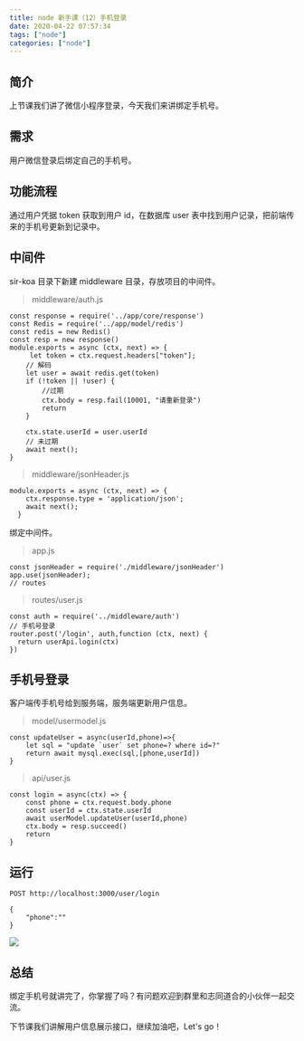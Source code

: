 ```yaml
---
title: node 新手课（12）手机登录
date: 2020-04-22 07:57:34
tags: ["node"]
categories: ["node"]
---
```


## 简介

上节课我们讲了微信小程序登录，今天我们来讲绑定手机号。

## 需求

用户微信登录后绑定自己的手机号。

## 功能流程

通过用户凭据 token 获取到用户 id，在数据库 user 表中找到用户记录，把前端传来的手机号更新到记录中。

## 中间件

sir-koa 目录下新建 middleware 目录，存放项目的中间件。

> middleware/auth.js

```
const response = require('../app/core/response')
const Redis = require('../app/model/redis')
const redis = new Redis()
const resp = new response()
module.exports = async (ctx, next) => {
     let token = ctx.request.headers["token"];
    // 解码
    let user = await redis.get(token)
    if (!token || !user) {
        //过期
        ctx.body = resp.fail(10001, "请重新登录")
        return
    }

    ctx.state.userId = user.userId
    // 未过期
    await next();
}
```

> middleware/jsonHeader.js

```
module.exports = async (ctx, next) => {
    ctx.response.type = 'application/json';
    await next();
  }
```

绑定中间件。

> app.js

```
const jsonHeader = require('./middleware/jsonHeader')
app.use(jsonHeader);
// routes
```

> routes/user.js

```
const auth = require('../middleware/auth')
// 手机号登录
router.post('/login', auth,function (ctx, next) {
  return userApi.login(ctx)
})
```

## 手机号登录

客户端传手机号给到服务端，服务端更新用户信息。

> model/usermodel.js

```
const updateUser = async(userId,phone)=>{
    let sql = "update `user` set phone=? where id=?"
    return await mysql.exec(sql,[phone,userId])
}
```

> api/user.js

```
const login = async(ctx) => {
    const phone = ctx.request.body.phone
    const userId = ctx.state.userId
    await userModel.updateUser(userId,phone)
    ctx.body = resp.succeed()
    return
}
```

## 运行

```
POST http://localhost:3000/user/login

{
    "phone":""
}
```

![](https://cdn.guojiang.club/Fo6qftIGMQq8uM7ANRdWs9Kskow5)

## 总结

绑定手机号就讲完了，你掌握了吗？有问题欢迎到群里和志同道合的小伙伴一起交流。

下节课我们讲解用户信息展示接口，继续加油吧，Let's go！

